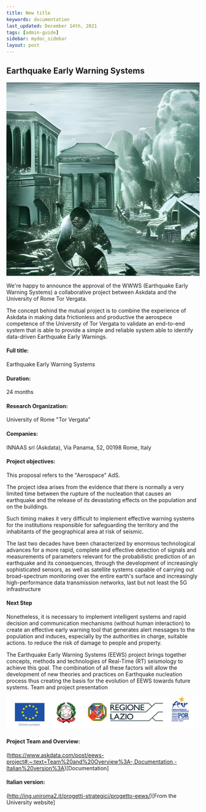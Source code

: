 ```yaml
---
title: New title
keywords: documentation
last_updated: December 14th, 2021
tags: [admin-guide]
sidebar: mydoc_sidebar
layout: post
---
```


## Earthquake Early Warning Systems

<img src="/media/blog/2021-12-17-eews-project/earthquake.jpeg" alt="Data Analytics Outlook for 2022" class="image-doc pb-3" />

We're happy to announce the approval of the WWWS (Earthquake Early Warning Systems) a collaborative project between Askdata and the University of Rome Tor Vergata.

The concept behind the mutual project is to combine the experience of Askdata in making data frictionless and productive the aerospece competence of the University of Tor Vergata to validate an end-to-end system that is able to provide a simple and reliable system able to identify data-driven Earthquake Early Warnings.

#### Full title: 
Earthquake Early Warning Systems

#### Duration:
24 months

#### Research Organization: 
University of Rome "Tor Vergata"

#### Companies: 
INNAAS srl (Askdata), Via Panama, 52, 00198 Rome, Italy

#### Project objectives:

This proposal refers to the "Aerospace" AdS.

The project idea arises from the evidence that there is normally a very limited time between the rupture of the nucleation that causes an earthquake and the release of its devastating effects on the population and on the buildings.

Such timing makes it very difficult to implement effective warning systems for the institutions responsible for safeguarding the territory and the inhabitants of the geographical area at risk of seismic.

The last two decades have been characterized by enormous technological advances for a more rapid, complete and effective detection of signals and measurements of parameters relevant for the probabilistic prediction of an earthquake and its consequences, through the development of increasingly sophisticated sensors, as well as satellite systems capable of carrying out broad-spectrum monitoring over the entire earth's surface and increasingly high-performance data transmission networks, last but not least the 5G infrastructure

#### Next Step

Nonetheless, it is necessary to implement intelligent systems and rapid decision and communication mechanisms (without human interaction) to create an effective early warning tool that generates alert messages to the population and induces, especially by the authorities in charge, suitable actions. to reduce the risk of damage to people and property.

The Earthquake Early Warning Systems (EEWS) project brings together concepts, methods and technologies of Real-Time (RT) seismology to achieve this goal. The combination of all these factors will allow the development of new theories and practices on Earthquake nucleation process thus creating the basis for the evolution of EEWS towards future systems. Team and project presentation

<img src="/media/blog/2021-12-17-eews-project/EU.jpeg" loading="lazy" alt="">

#### Project Team and Overview:
(https://www.askdata.com/post/eews-project#:~:text=Team%20and%20Overview%3A-,Documentation,-Italian%20version%3A)[Documentation]

#### Italian version:
(http://ing.uniroma2.it/progetti-strategici/progetto-eews/)[From the University website]
